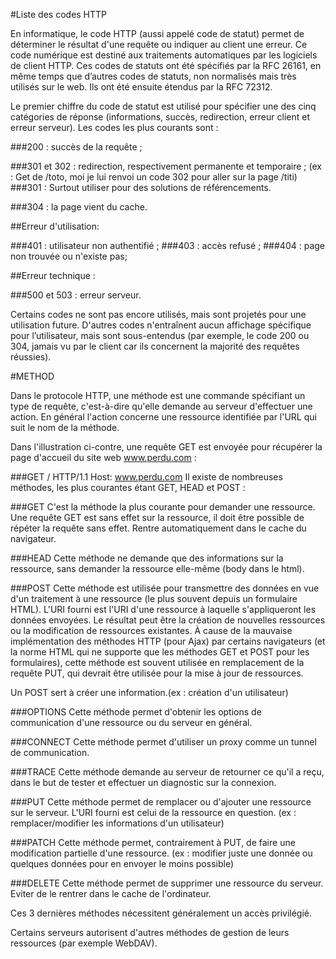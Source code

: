 #Liste des codes HTTP

En informatique, le code HTTP (aussi appelé code de statut) permet de déterminer le résultat d'une requête ou indiquer au client une erreur. 
Ce code numérique est destiné aux traitements automatiques par les logiciels de client HTTP. 
Ces codes de statuts ont été spécifiés par la RFC 26161, en même temps que d’autres codes de statuts, non normalisés mais très utilisés sur le web. 
Ils ont été ensuite étendus 
par la RFC 72312.

Le premier chiffre du code de statut est utilisé pour spécifier une des cinq catégories de réponse (informations, succès, redirection, erreur client et erreur serveur). 
Les codes les plus courants sont :

###200 : succès de la requête ;


###301 et 302 : redirection, respectivement permanente et temporaire ;
(ex : Get de /toto, moi je lui renvoi un code 302 pour aller sur la page /titi)
###301 : Surtout utiliser pour des solutions de référencements.

###304 : la page vient du cache.

##Erreur d'utilisation:

###401 : utilisateur non authentifié ;
###403 : accès refusé ;
###404 : page non trouvée ou n'existe pas;

##Erreur technique : 

###500 et 503 : erreur serveur.

Certains codes ne sont pas encore utilisés, mais sont projetés pour une utilisation future. D'autres codes n'entraînent aucun affichage spécifique pour l’utilisateur, 
mais sont sous-entendus (par exemple, le code 200 ou 304, jamais vu par le client car ils concernent la majorité des requêtes réussies).




#METHOD

Dans le protocole HTTP, une méthode est une commande spécifiant un type de requête, c'est-à-dire qu'elle demande au serveur d'effectuer une action. 
En général l'action concerne une ressource identifiée par l'URL qui suit le nom de la méthode.

Dans l'illustration ci-contre, une requête GET est envoyée pour récupérer la page d'accueil du site web www.perdu.com :

###GET / HTTP/1.1
Host: www.perdu.com
Il existe de nombreuses méthodes, les plus courantes étant GET, HEAD et POST :

###GET
C'est la méthode la plus courante pour demander une ressource. Une requête GET est sans effet sur la ressource, il doit être possible de répéter la requête sans effet.
Rentre automatiquement dans le cache du navigateur.


###HEAD
Cette méthode ne demande que des informations sur la ressource, sans demander la ressource elle-même (body dans le html).


###POST
Cette méthode est utilisée pour transmettre des données en vue d'un traitement à une ressource (le plus souvent depuis un formulaire HTML). 
L'URI fourni est l'URI d'une ressource à laquelle s'appliqueront les données envoyées. 
Le résultat peut être la création de nouvelles ressources ou la modification de ressources existantes. 
À cause de la mauvaise implémentation des méthodes HTTP (pour Ajax) par certains navigateurs 
(et la norme HTML qui ne supporte que les méthodes GET et POST pour les formulaires), 
cette méthode est souvent utilisée en remplacement de la requête PUT, qui devrait être utilisée pour la mise à jour de ressources.

Un POST sert à créer une information.(ex : création d'un utilisateur)


###OPTIONS
Cette méthode permet d'obtenir les options de communication d'une ressource ou du serveur en général.


###CONNECT
Cette méthode permet d'utiliser un proxy comme un tunnel de communication.


###TRACE
Cette méthode demande au serveur de retourner ce qu'il a reçu, dans le but de tester et effectuer un diagnostic sur la connexion.


###PUT
Cette méthode permet de remplacer ou d'ajouter une ressource sur le serveur. L'URI fourni est celui de la ressource en question.
(ex : remplacer/modifier les informations d'un utilisateur)


###PATCH
Cette méthode permet, contrairement à PUT, de faire une modification partielle d'une ressource.
(ex : modifier juste une donnée ou quelques données pour en envoyer le moins possible)


###DELETE
Cette méthode permet de supprimer une ressource du serveur.
Eviter de le rentrer dans le cache de l'ordinateur.


Ces 3 dernières méthodes nécessitent généralement un accès privilégié.

Certains serveurs autorisent d'autres méthodes de gestion de leurs ressources (par exemple WebDAV).
